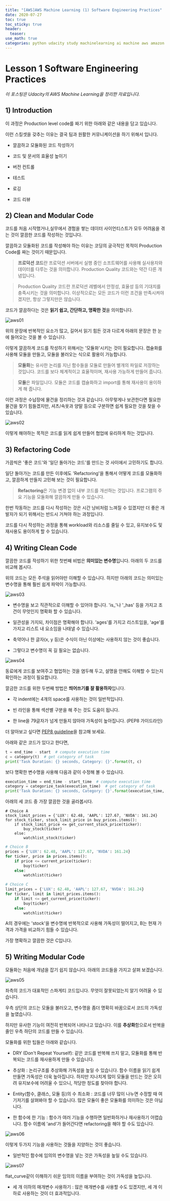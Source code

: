 ```yaml
---
title: "[AWS]AWS Machine Learning (1) Software Engineering Practices"
date: 2020-07-27
toc: true
toc_sticky: true
header:
  teaser: 
use_math: true
categories: python udacity study machinelearning ai machine aws amazon
---
```


#  Lesson 1 Software Engineering Practices

*이 포스팅은 Udacity의 AWS Machine Learning을 정리한 자료입니다.*  

## 1) Introduction

 이 과정은 Production level code를 짜기 위한 아래와 같은 내용을 담고 있습니다. 

이런 스킬셋을 갖추는 이유는 결국 팀과 원활한 커뮤니케이션을 하기 위해서 입니다. 

* 깔끔하고 모듈화된 코드 작성하기 

* 코드 및 문서의 효율성 높이기

* 버전 컨트롤 

* 테스트 

* 로깅

* 코드 리뷰


## 2) Clean and Modular Code

 코드를 처음 시작했거나,실무에서 경험을 쌓는 데이터 사이언티스트가 모두 어려움을 겪는 것이 깔끔한 코드를 작성하는 것입니다.

깔끔하고 모듈화된 코드를 작성해야 하는 이유는 코딩의 궁극적인 목적이 Production Code를 짜는 것이기 때문입니다. 

> **프로덕션 코드**란 프로덕션 서버에서 실행 중인 소프트웨어를 사용해 실사용자와 데이터를 다루는 것을 의미합니다.  Production Quality 코드와는 약간 다른 개념입니다. 

> Production Quality 코드란 프로덕션 레벨에서 안정성, 효율성 등의 기대치를 충족시키는 것을 의미합니다. 이상적으로는 모든 코드가 이런 조건을 만족시켜야 겠지만, 항상 그렇지만은 않습니다.

코드가 깔끔하다는 것은 **읽기 쉽고, 간단하고, 명확한 것**을 의미합니다. 

![aws01]()

위의 문장에 반복적인 요소가 많고, 길어서 읽기 힘든 것과 다르게 아래의 문장은 한 눈에 들어오는 것을 볼 수 있습니다.

이렇게 깔끔하게 코드를 작성하기 위해서는 '모듈화'시키는 것이 필요합니다. 캡슐화를 사용해 모듈을 만들고, 모듈을 불러오는 식으로 활용이 가능합니다.

> **모듈화**는 유사한 논리를 지닌 함수들을 모듈로 만들어 별개의 파일로 저장하는 것입니다. 코드를 보다 체계적이고 효율적이며, 재사용 가능하게 만들어 줍니다.

> **모듈**은 파일입니다. 모듈은 코드를 캡슐화하고 import를 통해 재사용이 용이하게 해 줍니다. 

이런 과정은 수납장에 물건을 정리하는 것과 같습니다. 아무렇게나 보관한다면 필요한 물건을 찾기 힘들겠지만, 셔츠/속옷과 양말 등으로 구분하면 쉽게 필요한 것을 찾을 수 있습니다.

![aws02]()

이렇게 해야하는 목적은 코드를 읽게 쉽게 만들어 협업에 유리하게 하는 것입니다. 


## 3) Refactoring Code

 가끔씩은 '좋은 코드'와 '일단 돌아가는 코드'를 만드는 것 사이에서 고민하기도 합니다. 
 
일단 돌아가는 코드를 만든 이후에도 'Refactoring'을 통해서 어떻게 코드를 모듈화하고, 깔끔하게 만들지 고민해 보는 것이 필요합니다.

> **Refactoring**은 기능 변경 없이 내부 코드를 개선하는 것입니다. 프로그램의 주요 기능을 모듈화해 깔끔하게 만들 수 있습니다.

한번 작동하는 코드를 다시 작성하는 것은 시간 낭비처럼 느껴질 수 있겠지만 더 좋은 개발자가 되기 위해서는 반드시 거쳐야 하는 과정입니다.

코드를 다시 작성하는 과정을 통해 workload와 리소스를 줄일 수 있고, 유지보수도 및 재사용도 용이하게 할 수 있습니다.


## 4) Writing Clean Code

깔끔한 코드를 작성하기 위한 첫번째 비법은 **의미있는 변수명**입니다. 아래의 두 코드를 비교해 봅시다.

위의 코드는 모든 주석을 읽어야만 이해할 수 있습니다. 하지만 아래의 코드는 의미있는 변수명을 통해 훨씬 쉽게 파악이 가능합니다.

![aws03]()

* 변수명을 보고 직관적으로 이해할 수 있어야 합니다. 'is_'나 '_has' 등을 가지고 조건이 무엇인지 명확화 할 수 있습니다. 

* 일관성을 가지되, 차이점은 명확해야 합니다. 'ages'를 가지고 리스트임을, 'age'를 가지고 리스트 내 요소임을 나태낼 수 있습니다.

* 축약어나 한 글자(x, y 등)은 수식이 아닌 이상에는 사용하지 않는 것이 좋습니다. 

* 그렇다고 변수명이 꼭 길 필요는 없습니다.

![aws04]()

동료에게 코드를 보여주고 협업하는 것을 염두해 두고, 설명을 안해도 이해할 수 있는지 확인하는 과정이 필요합니다.

깔금한 코드를 위한 두번째 방법은 **띄어쓰기를 잘 활용하자**입니다. 

* 각 indent에는 4개의 space를 사용하는 것이 일반적입니다. 

* 빈 라인을 통해 섹션별 구분을 해 주는 것도 도움이 됩니다. 

* 한 line을 79글자가 넘게 만들지 않아야 가독성이 높아집니다. (PEP8 가이드라인)

더 알아보고 싶다면 [PEP8 guideline](https://www.python.org/dev/peps/pep-0008)을 참고해 보세요.

아래와 같은 코드가 있다고 한다면,

```python
t = end_time - start  # compute execution time
c = category(t)  # get category of task
print('Task Duration: {} seconds, Category: {}'.format(t, c)
```

보다 명확한 변수명을 사용해 다음과 같이 수정해 볼 수 있습니다.

```python
execution_time = end_time - start_time  # compute execution time
category = categorize_task(execution_time)  # get category of task
print('Task Duration: {} seconds, Category: {}'.format(execution_time, category)
```

아래의 세 코드 중 가장 깔끔한 것을 골라봅시다.

```python0
# Choice A
stock_limit_prices = {'LUX': 62.48, 'AAPL': 127.67, 'NVDA': 161.24}
for stock_ticker, stock_limit_price in buy_prices.items():
    if stock_limit_price <= get_current_stock_price(ticker):
        buy_stock(ticker)
    else:
        watchlist_stock(ticker)
```

```python
# Choice B
prices = {'LUX': 62.48, 'AAPL': 127.67, 'NVDA': 161.24}
for ticker, price in prices.items():
    if price <= current_price(ticker):
        buy(ticker)
    else:
        watchlist(ticker)
```

```python
# Choice C
limit_prices = {'LUX': 62.48, 'AAPL': 127.67, 'NVDA': 161.24}
for ticker, limit in limit_prices.items():
    if limit <= get_current_price(ticker):
        buy(ticker)
    else:
        watchlist(ticker)
```

A의 경우에는 'stock'을 변수명에 반복적으로 사용해 가독성이 떨어지고, B는 현재 가격과 가격을 비교하기 힘들 수 있습니다.

가장 명확하고 깔끔한 것은 C입니다.


## 5) Writing Modular Code

모듈화는 처음에 개념을 잡기 쉽지 않습니다. 아래의 코드들을 가지고 살펴 보겠습니다.

![aws05]()

좌측의 코드가 대표적인 스파게티 코드입니다. 무엇이 잘못되었는지 알기 어려울 수 있습니다.

우측 상단의 코드는 모듈을 불러오고, 변수명을 좀더 명확히 바꿈으로서 코드의 가독성을 높였습니다.

하지만 유사한 기능이 여전히 반복되어 나타나고 있습니다. 이를 **추상화**함으로서 반복을 줄인 우측 하단의 코드를 만들 수 있습니다.

모듈화를 위한 팁들은 아래와 같습니다. 

* DRY (Don't Repeat Yourself): 같은 코드를 반복해 쓰지 말고, 모듈화를 통해 반복되는 코드를 재사용하게 만들 수 있습니다.

* 추상화 : 논리구조를 추상화해 가독성을 높일 수 있습니다. 함수 이름을 읽기 쉽게 만들면 가독성은 더욱 높아집니다. 하지만 지나치게 많이 모듈을 만드는 것은 오히려 유지보수에 어려울 수 있으니, 적당한 정도를 찾아야 합니다.

* Entity(함수, 클래스, 모듈 등)의 수 최소화 : 코드를 너무 많이 나누면 수정할 때 여기저기를 살펴봐야 할 수 있습니다. 많은 모듈이 좋은 모듈화를 의미하는 것은 아닙니다.

* 한 함수에 한 기능 : 함수가 여러 기능을 수행하면 일반화하거나 재사용하기 어렵습니다. 함수 이름에 'and'가 들어간다면 refactoring을 해야 할 수도 있습니다.

![aws06]()

이렇게 두가지 기능을 사용하는 것들을 지양하는 것이 좋습니다.

* 일반적인 함수에 임의의 변수명을 넣는 것은 가독성을 높일 수도 있습니다.

![aws07]()

flat_curve같이 이해하기 쉬운 임의의 이름을 부여하는 것이 가독성을 높입니다. 

* 세 개 이하의 매개변수 사용하기 : 많은 매개변수를 사용할 수도 있겠지만, 세 개 이하로 사용하는 것이 더 효과적입니다.

